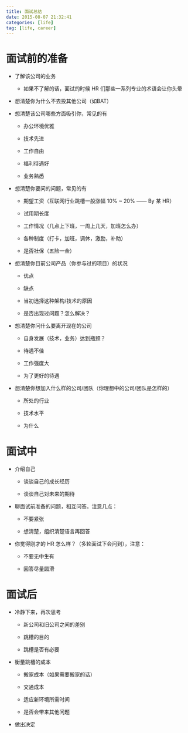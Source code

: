 ```yaml
---
title: 面试总结
date: 2015-08-07 21:32:41
categories: [life]
tag: [life, career]
---
```


# 面试前的准备

+ 了解该公司的业务

  - 如果不了解的话，面试的时候 HR 们那些一系列专业的术语会让你头晕

+ 想清楚你为什么不去投其他公司（如BAT）

+ 想清楚该公司哪些方面吸引你，常见的有

  - 办公环境优雅

  - 技术先进

  - 工作自由

  - 福利待遇好

  - 业务熟悉

+ 想清楚你要问的问题，常见的有

  - 期望工资（互联网行业跳槽一般涨幅 10% ~ 20% —— By 某 HR）

  - 试用期长度

  - 工作情况（几点上下班，一周上几天，加班怎么办）

  - 各种制度（打卡，加班，调休，激励，补助）

  - 是否社保（五险一金）

+ 想清楚你目前公司产品（你参与过的项目）的状况

  - 优点

  - 缺点

  - 当初选择这种架构/技术的原因

  - 是否出现过问题？怎么解决？

+ 想清楚你问什么要离开现在的公司

  - 自身发展（技术，业务）达到瓶颈？

  - 待遇不佳

  - 工作强度大

  - 为了更好的待遇

+ 想清楚你想加入什么样的公司/团队（你理想中的公司/团队是怎样的）

  - 所处的行业

  - 技术水平

  - 为什么


# 面试中

+ 介绍自己

  - 谈谈自己的成长经历

  - 谈谈自己对未来的期待

+ 聊面试前准备的问题，相互问答。注意几点：

  - 不要紧张

  - 想清楚，组织清楚语言再回答

+ 你觉得刚才的 HR 怎么样？（多轮面试下会问到），注意：

  - 不要无中生有

  - 回答尽量圆滑



# 面试后

+ 冷静下来，再次思考

  - 新公司和旧公司之间的差别

  - 跳槽的目的

  - 跳槽是否有必要

+ 衡量跳槽的成本

  - 搬家成本（如果需要搬家的话）

  - 交通成本

  - 适应新环境所需时间

  - 是否会带来其他问题

+ 做出决定
